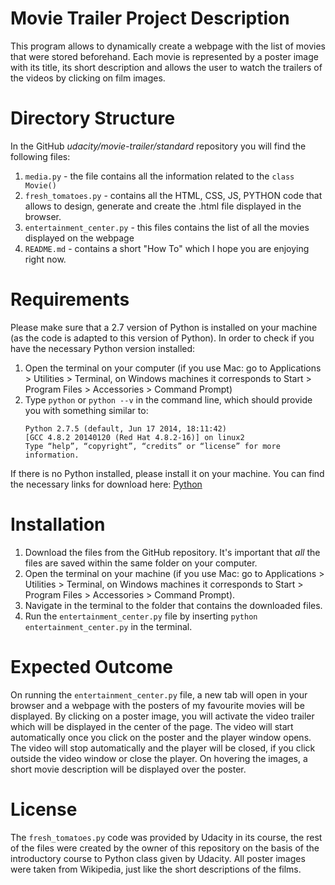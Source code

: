 # Movie Trailer Project Description

This program allows to dynamically create a webpage with the list of movies that were stored beforehand. Each movie is represented by a poster image with its title, its short description and allows the user to watch the trailers of the videos by clicking on film images. 

# Directory Structure

In the GitHub *udacity/movie-trailer/standard* repository you will find the following files:
  1. `media.py` - the file contains all the information related to the `class Movie()`   
  2. `fresh_tomatoes.py` - contains all the HTML, CSS, JS, PYTHON code that allows to design, generate and create the .html file
      displayed in the browser.
  3. `entertainment_center.py` - this files contains the list of all the movies displayed on the webpage
  4. `README.md` - contains a short "How To" which I hope you are enjoying right now.
  
# Requirements

Please make sure that a 2.7 version of Python is installed on your machine (as the code is adapted to this version of Python). In order to check if you have the necessary Python version installed:
  1. Open the terminal on your computer (if you use Mac: go to Applications > Utilities > Terminal, on Windows machines it corresponds to Start > Program Files > Accessories > Command Prompt) 
  2. Type `python` or `python --v` in the command line, which should provide you with something similar to: 
       ```
       Python 2.7.5 (default, Jun 17 2014, 18:11:42)
       [GCC 4.8.2 20140120 (Red Hat 4.8.2-16)] on linux2
       Type “help”, “copyright”, “credits” or “license” for more information.
       ``` 
  If there is no Python installed, please install it on your machine. You can find the necessary links for download here:
  [Python](https://wiki.python.org/moin/BeginnersGuide/Download)

# Installation

1. Download the files from the GitHub repository. It's important that *all* the files are saved within the same folder on your computer.
2. Open the terminal on your machine (if you use Mac: go to Applications > Utilities > Terminal, on Windows machines it corresponds to Start > Program Files > Accessories > Command Prompt).
3. Navigate in the terminal to the folder that contains the downloaded files.
4. Run the `entertainment_center.py` file by inserting `python entertainment_center.py` in the terminal.

# Expected Outcome

On running the `entertainment_center.py` file, a new tab will open in your browser and a webpage with the posters of my favourite movies will be displayed. By clicking on a poster image, you will activate the video trailer which will be displayed in the center of the page. The video will start automatically once you click on the poster and the player window opens. The video will stop automatically and the player will be closed, if you click outside the video window or close the player. On hovering the images, a short movie description will be displayed over the poster. 

# License

The `fresh_tomatoes.py` code was provided by Udacity in its course, the rest of the files were created by the owner of this repository on the basis of the introductory course to Python class given by Udacity. All poster images were taken from Wikipedia, just like the short descriptions of the films.
